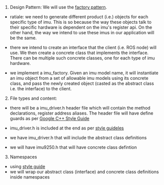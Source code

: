 1. Design Pattern: We will use the [factory pattern](https://www.oodesign.com/factory-pattern.html). 
- ratiale: we need to generate different product (i.e.) objects for each specific type of imu. This is so because the way these objects talk to their specific hardware is dependent on the imu's register api. On the other hand, the way we intend to use these imus in our application will be the same. 

- there we intend to create an interface that the client (i.e. ROS node) will use. We then create a concrete class that implements the interface. There can be multiple such concrete classes, one for each type of imu hardware. 

- we implement a imu_factory. Given an imu model name, it will instantiate an imu object from a set of allowable imu models using its concrete class, and pass the newly created object (casted as the abstract class i.e. the interface) to the client.


2. File types and content:
- there will be a imu_driver.h header file which will contain the method declarations, register address aliases. The header file will have define guards as per [Google C++ Style Guide](https://google.github.io/styleguide/cppguide.html#Header_Files)

- imu_driver.h is included at the end as per [style guideles](https://google.github.io/styleguide/cppguide.html#Name_and_Order_of_Includes)

- we have imu_driver.h that will include the abstract class definitions
- we will have imu9250.h that will have concrete class defintion


3. Namespaces
- using [style guide](https://google.github.io/styleguide/cppguide.html#Namespaces)
- we will wrap our abstract class (interface) and concrete class definitions inside namespaces


